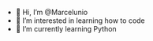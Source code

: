 - 👋 Hi, I’m @Marcelunio
- 👀 I’m interested in learning how to code
- 🌱 I’m currently learning Python

<!---
Marcelunio/Marcelunio is a ✨ special ✨ repository because its `README.md` (this file) appears on your GitHub profile.
You can click the Preview link to take a look at your changes.
--->
